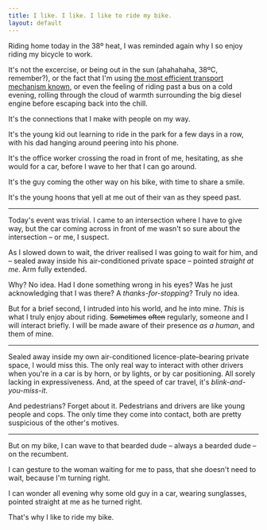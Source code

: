 ```yaml
---
title: I like. I like. I like to ride my bike.
layout: default
---
```


Riding home today in the 38º heat, I was reminded again why I so enjoy
riding my bicycle to work.

It's not the excercise, or being out in the sun (ahahahaha, 38ºC,
remember?), or the fact that I'm using [the most efficient transport
mechanism known][human-power], or even the feeling of riding past a
bus on a cold evening, rolling through the cloud of warmth surrounding
the big diesel engine before escaping back into the chill.

It's the connections that I make with people on my way.

It's the young kid out learning to ride in the park for a few days
in a row, with his dad hanging around peering into his phone.

It's the office worker crossing the road in front of me, hesitating, as she
would for a car, before I wave to her that I can go around.

It's the guy coming the other way on his bike, with time to share a smile.

It's the young hoons that yell at me out of their van as they speed past.

---

Today's event was trivial. I came to an intersection where I have to
give way, but the car coming across in front of me wasn't so sure
about the intersection – or me, I suspect.

As I slowed down to wait, the driver realised I was going to
wait for him, and – sealed away inside his air-conditioned private
space – pointed *straight at me*. Arm fully extended.

Why? No idea. Had I done something wrong in his eyes? Was he
just acknowledging that I was there? A *thanks-for-stopping*?
Truly no idea.

But for a brief second, I intruded into his world, and he into
mine. *This* is what I truly enjoy about riding. <del>Sometimes</del>
<del>often</del> regularly, someone and I will interact briefly. I
will be made aware of their presence *as a human*, and them of mine.

---

Sealed away inside my own air-conditioned licence-plate–bearing
private space, I would miss this. The only real way to interact with
other drivers when you're in a car is by horn, or by lights, or by car
positioning. All sorely lacking in expressiveness. And, at the speed
of car travel, it's *blink-and-you-miss-it*.

And pedestrians? Forget about it. Pedestrians and drivers are like
young people and cops. The only time they come into contact, both are
pretty suspicious of the other's motives.

---

But on my bike, I can wave to that bearded dude – always a bearded
dude – on the recumbent.

I can gesture to the woman waiting for me to pass, that she doesn't
need to wait, because I'm turning right.

I can wonder all evening why some old guy in a car, wearing
sunglasses, pointed straight at me as he turned right.

That's why I like to ride my bike.

[human-power]: http://www.exploratorium.edu/cycling/humanpower1.html